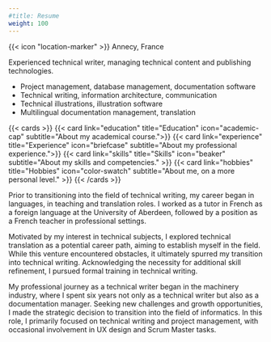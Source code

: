 ```yaml
---
#title: Resume
weight: 100
---
```


{{< icon "location-marker" >}} Annecy, France

Experienced technical writer, managing technical content and publishing technologies.  
* Project management, database management, documentation software  
* Technical writing, information architecture, communication  
* Technical illustrations, illustration software  
* Multilingual documentation management, translation  


{{< cards >}}
  {{< card link="education" title="Education" icon="academic-cap" subtitle="About my academical course.">}}
  {{< card link="experience" title="Experience" icon="briefcase" subtitle="About my professional experience.">}}
  {{< card link="skills" title="Skills" icon="beaker" subtitle="About my skills and competencies." >}}
  {{< card link="hobbies" title="Hobbies" icon="color-swatch" subtitle="About me, on a more personal level." >}}
{{< /cards >}}



Prior to transitioning into the field of technical writing, my career began in languages, in teaching and translation roles. I worked as a tutor in French as a foreign language at the University of Aberdeen, followed by a position as a French teacher in professional settings.

Motivated by my interest in technical subjects, I explored technical translation as a potential career path, aiming to establish myself in the field. While this venture encountered obstacles, it ultimately spurred my transition into technical writing. Acknowledging the necessity for additional skill refinement, I pursued formal training in technical writing.

My professional journey as a technical writer began in the machinery industry, where I spent six years not only as a technical writer but also as a documentation manager. Seeking new challenges and growth opportunities, I made the strategic decision to transition into the field of informatics. In this role, I primarily focused on technical writing and project management, with occasional involvement in UX design and Scrum Master tasks.